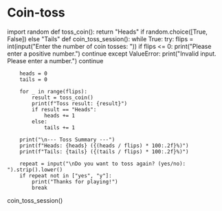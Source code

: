 # Coin-toss
import random
def toss_coin():
    return "Heads" if random.choice([True, False]) else "Tails"
def coin_toss_session():
    while True:
        try:
            flips = int(input("Enter the number of coin tosses: "))
            if flips <= 0:
                print("Please enter a positive number.")
                continue
        except ValueError:
            print("Invalid input. Please enter a number.")
            continue
            
        heads = 0
        tails = 0

        for _ in range(flips):
            result = toss_coin()
            print(f"Toss result: {result}")
            if result == "Heads":
                heads += 1
            else:
                tails += 1

        print("\n--- Toss Summary ---")
        print(f"Heads: {heads} ({(heads / flips) * 100:.2f}%)")
        print(f"Tails: {tails} ({(tails / flips) * 100:.2f}%)")

        repeat = input("\nDo you want to toss again? (yes/no): ").strip().lower()
        if repeat not in ["yes", "y"]:
            print("Thanks for playing!")
            break


coin_toss_session()
